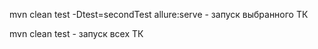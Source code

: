 mvn clean test -Dtest=secondTest allure:serve - запуск выбранного ТК

mvn clean test - запуск всех ТК
